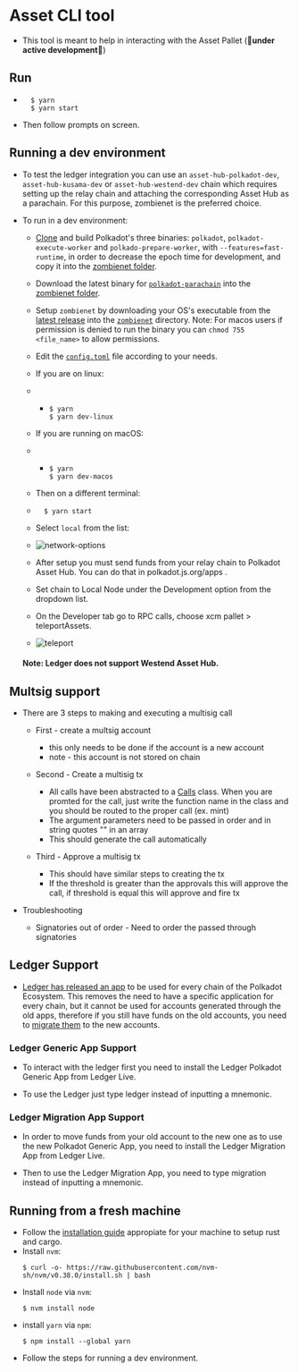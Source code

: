 # Asset CLI tool 

* This tool is meant to help in interacting with the Asset Pallet (🚧**under active development**🚧)


## Run
* ``` 
	$ yarn
	$ yarn start 
  ```
* Then follow prompts on screen.


## Running a dev environment

* To test the ledger integration you can use an `asset-hub-polkadot-dev`, `asset-hub-kusama-dev` or `asset-hub-westend-dev` chain which requires setting up the relay chain and attaching the corresponding Asset Hub as a parachain. For this purpose, 
zombienet is the preferred choice.

* To run in a dev environment:
	* [Clone](https://github.com/paritytech/polkadot-sdk/) and build Polkadot's three binaries: `polkadot`, `polkadot-execute-worker` and `polkado-prepare-worker`,  with `--features=fast-runtime`, in order to decrease the epoch time for development, and copy it into the [zombienet folder](/zombienet).
  	* Download the latest binary for [`polkadot-parachain`](https://github.com/paritytech/polkadot-sdk/releases) into the [zombienet folder](/zombienet).
	* Setup `zombienet` by downloading your OS's executable from the [latest release](https://github.com/paritytech/zombienet/releases) into the [`zombienet`](/zombienet) directory. Note: For macos users if permission is denied to run the binary you can `chmod 755 <file_name>` to allow permissions. 
	* Edit the [`config.toml`](/zombienet/config.toml) file according to your needs.

	* If you are on linux:
	* * ``` 
		$ yarn
		$ yarn dev-linux
		```
	* If you are running on macOS:
	* * ``` 
		$ yarn
		$ yarn dev-macos
		```
	* Then on a different terminal:
	* ```
		$ yarn start
		```
	* Select `local` from the list:
	* ![network-options](/docs/network-options.png)
	* After setup you must send funds from your relay chain to Polkadot Asset Hub. You can do that in polkadot.js.org/apps .
	* Set chain to Local Node under the Development option from the dropdown list.
	* On the Developer tab go to RPC calls, choose xcm pallet > teleportAssets. 
	* ![teleport](/docs/teleport.png)

	#### **Note: Ledger does not support Westend Asset Hub.**


## Multsig support 

* There are 3 steps to making and executing a multisig call 
	* First  - create a multsig account
		* this only needs to be done if the account is a new account
		* note - this account is not stored on chain
	* Second - Create a multisig tx 
		* All calls have been abstracted to a [Calls](/blockchainServices/palletCalls/helpers/blockchainCalls.js) class. When you are promted for the call, just write the function name in the class and you should be routed to the proper call (ex. mint)
		* The argument parameters need to be passed in order and in string quotes "" in an array
		* This should generate the call automatically 

	* Third - Approve a multisig tx 
		* This should have similar steps to creating the tx 
		* If the threshold is greater than the approvals this will approve the call, if threshold is equal this will approve and fire tx 

* Troubleshooting 
	* Signatories out of order - Need to order the passed through signatories 


## Ledger Support

* [Ledger has released an app](https://forum.polkadot.network/t/new-polkadot-ledger-app/8817) to be used for every chain of the Polkadot Ecosystem. This removes the need to have a specific application for every chain, but it cannot be used for accounts generated through the old apps, therefore if you still have funds on the old accounts, you need to [migrate them](https://docs.novawallet.io/nova-wallet-wiki/wallet-management/hardware-wallets/ledger-nano-x/ledger-app-migration) to the new accounts.

### Ledger Generic App Support 

* To interact with the ledger first you need to install the Ledger Polkadot Generic App from Ledger Live.

* To use the Ledger just type ledger instead of inputting a mnemonic.


### Ledger Migration App Support 

* In order to move funds from your old account to the new one as to use the new Polkadot Generic App, you need to install the Ledger Migration App from Ledger Live.

* Then to use the Ledger Migration App, you need to type migration instead of inputting a mnemonic.


## Running from a fresh machine 

* Follow the [installation guide](https://docs.substrate.io/install/) appropiate for your machine to setup rust and cargo.
* Install `nvm`: 
	``` 
	$ curl -o- https://raw.githubusercontent.com/nvm-sh/nvm/v0.38.0/install.sh | bash 
	```  
* Install `node` via `nvm`:
	```
	$ nvm install node 
	``` 
* install `yarn` via `npm`: 
	```
	$ npm install --global yarn 
	```  
* Follow the steps for running a dev environment.
